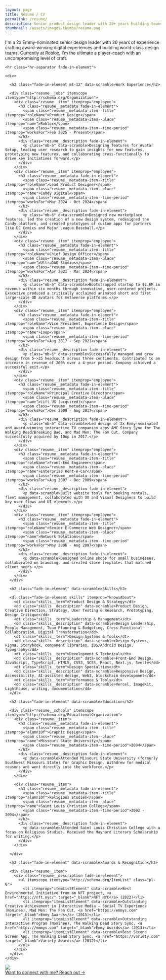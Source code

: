 ```yaml
---
layout: page
title: Résumé / CV
permalink: /resume/
description: Senior product design leader with 20+ years building teams, mentoring designers, and creating award-winning digital products. Currently seeking a leadership role where I can grow design organizations and connect great people.
thumbnail: /assets/images/thumbs/resume.png
---
```


<div class="resume">
  <div itemscope itemtype="http://schema.org/Person">
    <p itemprop="description" class="fade-in-element sub-heading !mt-4" data-scramble>I'm a 2x Emmy-nominated senior design leader with 20 years of experience crafting award-winning digital experiences and building world-class design teams. Currently at Roblox, I'm the ultimate a player-coach with an uncompromising level of craft.</p>
    
    <hr class="hr-separator fade-in-element">

    <div>

      <h2 class="fade-in-element mt-12" data-scramble>Work Experience</h2>

      <div class="resume__jobs" itemscope itemtype="http://schema.org/Organization">
        <div class="resume__item" itemprop="employee">
          <h3 class="resume__metadata fade-in-element">
            <span class="resume__metadata-item--title" itemprop="roleName">Product Design</span>
            <span class="resume__metadata-item--place" itemprop="name">Roblox</span>
            <span class="resume__metadata-item--time-period" itemprop="worksFor">Feb 2025 - Present</span>
          </h3>
          <div class="resume__description fade-in-element">
            <p class="mb-6" data-scramble>Designing features for Avatar Setup, leading user research to gain insights for new features, prototyping new features, and collaborating cross-functionally to drive key initiatives forward.</p>
          </div>
        </div>
        <div class="resume__item" itemprop="employee">
          <h3 class="resume__metadata fade-in-element">
            <span class="resume__metadata-item--title" itemprop="roleName">Lead Product Designer</span>
            <span class="resume__metadata-item--place" itemprop="name">Candy Digital</span>
            <span class="resume__metadata-item--time-period" itemprop="worksFor">Mar 2024 - Oct 2024</span>
          </h3>
          <div class="resume__description fade-in-element">
            <p class="mb-6" data-scramble>Designed new marketplace features, led the creation of a new design system, redesigned the Candy platform, and created prototypes of custom apps for partners like DC Comics and Major League Baseball.</p>
          </div>
        </div>
        <div class="resume__item" itemprop="employee">
          <h3 class="resume__metadata fade-in-element">
            <span class="resume__metadata-item--title" itemprop="roleName">Chief Design Officer</span>
            <span class="resume__metadata-item--place" itemprop="name">UltraDAO Studios</span>
            <span class="resume__metadata-item--time-period" itemprop="worksFor">Apr 2021 - Mar 2024</span>
          </h3>
          <div class="resume__description fade-in-element">
            <p class="mb-6" data-scramble>Bootstrapped startup to $2.6M in revenue within six months through innovative, user-centered projects. Executive produced a critically acclaimed animated short and first large-scale 3D avatars for metaverse platforms.</p>
          </div>
        </div>
        <div class="resume__item" itemprop="employee">
          <h3 class="resume__metadata fade-in-element">
            <span class="resume__metadata-item--title" itemprop="roleName">Vice President, Experience Design</span>
            <span class="resume__metadata-item--place" itemprop="name">10up</span>
            <span class="resume__metadata-item--time-period" itemprop="worksFor">Aug 2017 - Sep 2021</span>
          </h3>
          <div class="resume__description fade-in-element">
            <p class="mb-6" data-scramble>Successfully managed and grew design from 5->25 headcount across three continents. Contributed to an increase in revenue of 200% over a 4-year period. Company achieved a successful exit.</p>
          </div>
        </div>
        <div class="resume__item" itemprop="employee">
          <h3 class="resume__metadata fade-in-element">
            <span class="resume__metadata-item--title" itemprop="roleName">Principal Creative Director</span>
            <span class="resume__metadata-item--place" itemprop="name">Lift UX (acquired)</span>
            <span class="resume__metadata-item--time-period" itemprop="worksFor">Dec 2009 - Aug 2017</span>
          </h3>
          <div class="resume__description fade-in-element">
            <p class="mb-6" data-scramble>Led design of 2x Emmy-nominated and award-winning interactive TV companion apps AMC Story Sync for The Walking Dead/Breaking Bad, and Mad Men: The Fan Cut. Company successfully acquired by 10up in 2017.</p>
          </div>
        </div>
        <div class="resume__item" itemprop="employee">
          <h3 class="resume__metadata fade-in-element">
            <span class="resume__metadata-item--title" itemprop="roleName">Front-End Engineer</span>
            <span class="resume__metadata-item--place" itemprop="name">Enterprise Rent-A-Car</span>
            <span class="resume__metadata-item--time-period" itemprop="worksFor">Aug 2007 - Dec 2009</span>
          </h3>
          <div class="resume__description fade-in-element">
            <p data-scramble>Built website tools for booking rentals, fleet management, collaborated with UX and Visual Designers to build key user flows and UI elements.</p>
          </div>
        </div>
        <div class="resume__item" itemprop="employee">
          <h3 class="resume__metadata fade-in-element">
            <span class="resume__metadata-item--title" itemprop="roleName">Senior E-Commerce Web Designer</span>
            <span class="resume__metadata-item--place" itemprop="name">Network Solutions</span>
            <span class="resume__metadata-item--time-period" itemprop="worksFor">May 2006 - Aug 2007</span>
          </h3>
          <div class="resume__description fade-in-element">
            <p data-scramble>Designed online shops for small businesses, collaborated on branding, and created store templates that matched client needs.</p>
          </div>
        </div>
      </div>

      <h2 class="fade-in-element" data-scramble>Skills</h2>

      <dl class="fade-in-element skills" itemprop="knowsAbout">
        <dt class="skills__term">Product Design & Strategy</dt>
        <dd class="skills__description" data-scramble>Product Design, Creative Direction, Strategy, User Testing & Research, Prototyping, Design Critique</dd>
        <dt class="skills__term">Leadership & Management</dt>
        <dd class="skills__description" data-scramble>Design Leadership, People Management, Team Planning & Budgeting, Cross-Functional Collaboration, Digital Transformation</dd>
        <dt class="skills__term">Design Systems & Tools</dt>
        <dd class="skills__description" data-scramble>Design Systems, Figma, Storybook, component libraries, iOS/Android Design, typography</dd>
        <dt class="skills__term">Development & Technical</dt>
        <dd class="skills__description" data-scramble>Front-End Design, JavaScript, TypeScript, HTML5, CSS3, SCSS, React, Next.js, Svelte</dd>
        <dt class="skills__term">Design Specialties</dt>
        <dd class="skills__description" data-scramble>Responsive Design, Accessibility, AI-assisted design, Web3, blockchain development</dd>
        <dt class="skills__term">Performance & Tools</dt>
        <dd class="skills__description" data-scramble>Vercel, ImageKit, Lighthouse, writing, documentation</dd>
      </dl>

      <h2 class="fade-in-element" data-scramble>Education</h2>

      <div class="resume__schools" itemscope itemtype="http://schema.org/EducationalOrganization">
        <div class="resume__item">
          <h3 class="resume__metadata fade-in-element">
            <span class="resume__metadata-item--title" itemprop="alumniOf">Graphic Design</span>
            <span class="resume__metadata-item--place" itemprop="name">Missouri State University</span>
            <span class="resume__metadata-item--time-period">2004</span>
          </h3>
          <div class="resume__description fade-in-element">
            <p data-scramble>Attended Missouri State University (formerly Southwest Missouri State) for Graphic Design. Withdrew for medical reasons and went directly into the workforce.</p>
          </div>
        </div>

        <div class="resume__item">
          <h3 class="resume__metadata fade-in-element">
            <span class="resume__metadata-item--title" itemprop="alumniOf">Religious Studies</span>
            <span class="resume__metadata-item--place" itemprop="name">Saint Louis Christian College</span>
            <span class="resume__metadata-item--time-period">2002 - 2004</span>
          </h3>
          <div class="resume__description fade-in-element">
            <p data-scramble>Attended Saint Louis Christian College with a focus on Religious Studies. Received the Maynard Literary Scholarship for writing.</p>
          </div>
        </div>

      </div>

      <h2 class="fade-in-element" data-scramble>Awards & Recognition</h2>

      <div class="resume__item">
        <div class="resume__description fade-in-element">
          <ul itemscope itemtype="http://schema.org/ItemList" class="pl-6">
            <li itemprop="itemListElement" data-scramble>Best Environmental Initiative from an NFT project, <a href="https://nft.nyc/" target="_blank">NFT NYC</a> (2022)</li>
            <li itemprop="itemListElement" data-scramble>Outstanding Creative Achievement in Interactive Media – Social TV Experience (Nominee), Mad Men: The Fan Cut, <a href="https://emmys.com" target="_blank">Emmy Awards</a> (2015)</li>
            <li itemprop="itemListElement" data-scramble>Outstanding Interactive Program (Nominee), The Walking Dead Story Sync, <a href="https://emmys.com" target="_blank">Emmy Awards</a> (2013)</li>
            <li itemprop="itemListElement" data-scramble>Best Second Screen App, The Walking Dead Story Sync, <a href="https://variety.com" target="_blank">Variety Awards</a> (2012)</li>
          </ul>
        </div>
      </div>
    </div>

  </div>
  <a href="/contact" class="contact-card fade-in-element">
    <img class="contact-card__image" src="/assets/images/profile-photo.png" />
    <div class="contact-card__content">
      <span class="contact-card__text" data-scramble>Want to connect with me?</span>
      <span class="contact-card__link">
        <span data-scramble>Reach out &rarr;</span>
      </span>
    </div>
  </a>
</div>
